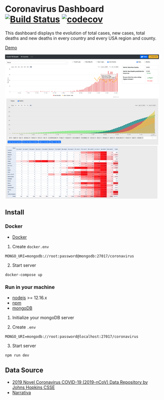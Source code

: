 Coronavirus Dashboard
[![Build Status](https://travis-ci.com/fabioDMFerreira/coronavirus-dashboard.svg?branch=master)](https://travis-ci.com/fabioDMFerreira/coronavirus-dashboard)
[![codecov](https://codecov.io/gh/fabioDMFerreira/coronavirus-dashboard/branch/master/graph/badge.svg)](https://codecov.io/gh/fabioDMFerreira/coronavirus-dashboard)
===========

This dashboard displays the evolution of total cases, new cases, total deaths and new deaths in every country and every USA region and county.

[Demo](https://coronavirus-growth.herokuapp.com/)

<img src="assets/oneCountry.png">
<img src="assets/multipleCountries.png">
<img src="assets/pivotTable.png">


## Install

### Docker

* [Docker](https://docs.docker.com/get-docker/)

1. Create `docker.env`
```
MONGO_URI=mongodb://root:password@mongodb:27017/coronavirus
```

2. Start server
```
docker-compose up
```

###  Run in your machine

* [nodejs](https://nodejs.org) >= 12.16.x
* [npm](https://www.npmjs.com/get-npm)
* [mongoDB](https://docs.mongodb.com/manual/installation/)

1. Initialize your mongoDB server

2. Create `.env`
```
MONGO_URI=mongodb://root:password@localhost:27017/coronavirus
```

3. Start server
```
npm run dev
```

## Data Source

* [2019 Novel Coronavirus COVID-19 (2019-nCoV) Data Repository by Johns Hopkins CSSE](https://github.com/CSSEGISandData/COVID-19)
* [Narrativa](https://covid19tracking.narrativa.com/index_en.html)
